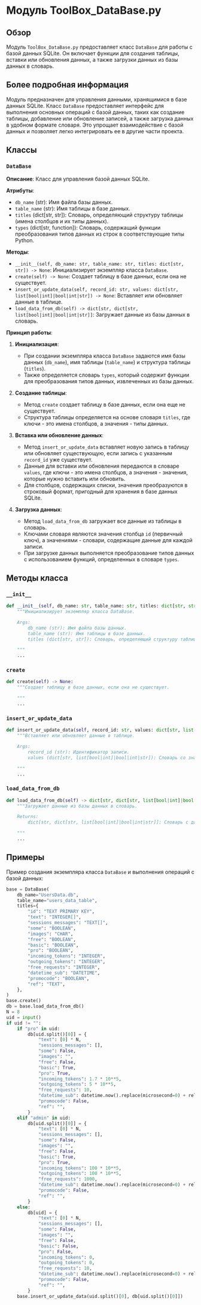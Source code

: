 # Модуль ToolBox_DataBase.py

## Обзор

Модуль `ToolBox_DataBase.py` предоставляет класс `DataBase` для работы с базой данных SQLite. Он включает функции для создания таблицы, вставки или обновления данных, а также загрузки данных из базы данных в словарь.

## Более подробная информация

Модуль предназначен для управления данными, хранящимися в базе данных SQLite. Класс `DataBase` предоставляет интерфейс для выполнения основных операций с базой данных, таких как создание таблицы, добавление или обновление записей, а также загрузка данных в удобном формате словаря. Это упрощает взаимодействие с базой данных и позволяет легко интегрировать ее в другие части проекта.

## Классы

### `DataBase`

**Описание**: Класс для управления базой данных SQLite.

**Атрибуты**:
- `db_name` (str): Имя файла базы данных.
- `table_name` (str): Имя таблицы в базе данных.
- `titles` (dict[str, str]): Словарь, определяющий структуру таблицы (имена столбцов и их типы данных).
- `types` (dict[str, function]): Словарь, содержащий функции преобразования типов данных из строк в соответствующие типы Python.

**Методы**:
- `__init__(self, db_name: str, table_name: str, titles: dict[str, str]) -> None`: Инициализирует экземпляр класса `DataBase`.
- `create(self) -> None`: Создает таблицу в базе данных, если она не существует.
- `insert_or_update_data(self, record_id: str, values: dict[str, list[bool|int]|bool|int|str]) -> None`: Вставляет или обновляет данные в таблице.
- `load_data_from_db(self) -> dict[str, dict[str, list[bool|int]|bool|int|str]]`: Загружает данные из базы данных в словарь.

**Принцип работы**:

1.  **Инициализация**:
    *   При создании экземпляра класса `DataBase` задаются имя базы данных (`db_name`), имя таблицы (`table_name`) и структура таблицы (`titles`).
    *   Также определяется словарь `types`, который содержит функции для преобразования типов данных, извлеченных из базы данных.

2.  **Создание таблицы**:
    *   Метод `create` создает таблицу в базе данных, если она еще не существует.
    *   Структура таблицы определяется на основе словаря `titles`, где ключи - это имена столбцов, а значения - типы данных.

3.  **Вставка или обновление данных**:
    *   Метод `insert_or_update_data` вставляет новую запись в таблицу или обновляет существующую, если запись с указанным `record_id` уже существует.
    *   Данные для вставки или обновления передаются в словаре `values`, где ключи - это имена столбцов, а значения - значения, которые нужно вставить или обновить.
    *   Для столбцов, содержащих списки, значения преобразуются в строковый формат, пригодный для хранения в базе данных SQLite.

4.  **Загрузка данных**:
    *   Метод `load_data_from_db` загружает все данные из таблицы в словарь.
    *   Ключами словаря являются значения столбца `id` (первичный ключ), а значениями - словари, содержащие данные для каждой записи.
    *   При загрузке данных выполняется преобразование типов данных с использованием функций, определенных в словаре `types`.

## Методы класса

### `__init__`

```python
def __init__(self, db_name: str, table_name: str, titles: dict[str, str]) -> None:
    """Инициализирует экземпляр класса DataBase.

    Args:
        db_name (str): Имя файла базы данных.
        table_name (str): Имя таблицы в базе данных.
        titles (dict[str, str]): Словарь, определяющий структуру таблицы (имена столбцов и их типы данных).

    """
    ...
```

### `create`

```python
def create(self) -> None:
    """Создает таблицу в базе данных, если она не существует.

    """
    ...
```

### `insert_or_update_data`

```python
def insert_or_update_data(self, record_id: str, values: dict[str, list[bool|int]|bool|int|str]) -> None:
    """Вставляет или обновляет данные в таблице.

    Args:
        record_id (str): Идентификатор записи.
        values (dict[str, list[bool|int]|bool|int|str]): Словарь со значениями для вставки или обновления.

    """
    ...
```

### `load_data_from_db`

```python
def load_data_from_db(self) -> dict[str, dict[str, list[bool|int]|bool|int|str]]:
    """Загружает данные из базы данных в словарь.

    Returns:
        dict[str, dict[str, list[bool|int]|bool|int|str]]: Словарь с данными из базы данных. Ключи - идентификаторы записей, значения - словари с данными.

    """
    ...
```

## Примеры

Пример создания экземпляра класса `DataBase` и выполнения операций с базой данных:

```python
base = DataBase(
    db_name="UsersData.db",
    table_name="users_data_table",
    titles={
        "id": "TEXT PRIMARY KEY",
        "text": "INTEGER[]",
        "sessions_messages": "TEXT[]",
        "some": "BOOLEAN",
        "images": "CHAR",
        "free": "BOOLEAN",
        "basic": "BOOLEAN",
        "pro": "BOOLEAN",
        "incoming_tokens": "INTEGER",
        "outgoing_tokens": "INTEGER",
        "free_requests": "INTEGER",
        "datetime_sub": "DATETIME",
        "promocode": "BOOLEAN",
        "ref": "TEXT",
    },
)
base.create()
db = base.load_data_from_db()
N = 8
uid = input()
if uid != "":
    if "pro" in uid:
        db[uid.split()[0]] = {
            "text": [0] * N,
            "sessions_messages": [],
            "some": False,
            "images": "",
            "free": False,
            "basic": True,
            "pro": True,
            "incoming_tokens": 1.7 * 10**5,
            "outgoing_tokens": 5 * 10**5,
            "free_requests": 10,
            "datetime_sub": datetime.now().replace(microsecond=0) + relativedelta(months=1),
            "promocode": False,
            "ref": "",
        }
    elif "admin" in uid:
        db[uid.split()[0]] = {
            "text": [0] * N,
            "sessions_messages": [],
            "some": False,
            "images": "",
            "free": False,
            "basic": True,
            "pro": True,
            "incoming_tokens": 100 * 10**5,
            "outgoing_tokens": 100 * 10**5,
            "free_requests": 1000,
            "datetime_sub": datetime.now().replace(microsecond=0) + relativedelta(years=5),
            "promocode": False,
            "ref": "",
        }
    else:
        db[uid] = {
            "text": [0] * N,
            "sessions_messages": [],
            "some": False,
            "images": "",
            "free": False,
            "basic": False,
            "pro": False,
            "incoming_tokens": 0,
            "outgoing_tokens": 0,
            "free_requests": 10,
            "datetime_sub": datetime.now().replace(microsecond=0) + relativedelta(days=1),
            "promocode": False,
            "ref": "",
        }
    base.insert_or_update_data(uid.split()[0], db[uid.split()[0]])